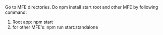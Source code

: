 Go to MFE directories.
Do npm install
start root and other MFE by following command:
1) Root app:        npm start
2) for other MFE's: npm run start:standalone
